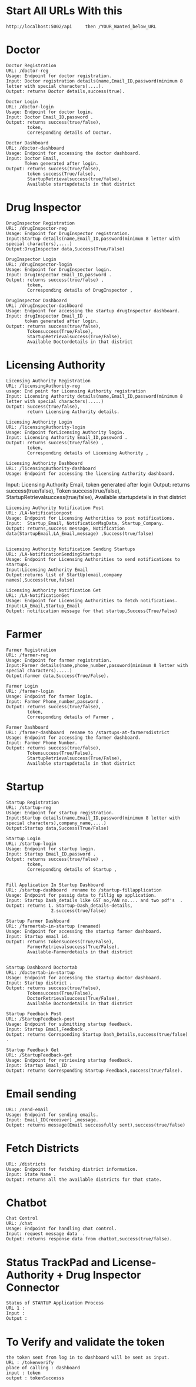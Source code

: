 # Start All URLs With this
    http://localhost:5002/api     then /YOUR_Wanted_below_URL
# Doctor 
    Doctor Registration
    URL: /doctor-reg
    Usage: Endpoint for doctor registration.
    Input: Doctor registration details(name,Email_ID,password(minimum 8 letter with special characters)....).
    Output: returns Doctor details,success(true).

    Doctor Login
    URL: /doctor-login
    Usage: Endpoint for doctor login.
    Input: Doctor Email_ID,password .
    Output: returns success(true/false),
            token,
            Corresponding details of Doctor.

    Doctor Dashboard
    URL: /doctor-dashboard
    Usage: Endpoint for accessing the doctor dashboard.
    Input: Doctor Email,
           Token generated after login.
    Output: returns success(true/false),
            token success(True/false),
            StartupRetrievalsuccess(true/false),
            Available startupdetails in that district
# Drug Inspector
    DrugInspector Registration
    URL: /drugInspector-reg
    Usage: Endpoint for DrugInspector registration.
    Input:Startup details(name,Email_ID,password(minimum 8 letter with special characters),....)
    Output:DrugInspector data,Success(True/False)

    DrugInspector Login
    URL: /drugInspector-login
    Usage: Endpoint for DrugInspector login.
    Input: DrugInspector Email_ID,password .
    Output: returns success(true/false) ,
            token,
            Corresponding details of DrugInspector ,

    DrugInspector Dashboard
    URL: /drugInspector-dashboard
    Usage: Endpoint for accessing the startup drugInspector dashboard.
    Input: drugInspector Email_ID ,
           token generated after login.
    Output: returns success(true/false),
            Tokensuccess(True/False),
            StartupRetrievalsuccess(True/False),
            Available Doctordetails in that district
    
# Licensing Authority
    Licensing Authority Registration
    URL: /licensingAuthority-reg
    usage: End point for Licensing Authority registration
    Input: Licensing Authority details(name,Email_ID,password(minimum 8 letter with special characters).....)
    Output: Success(true/false),
            return Licensing Authority details.

    Licensing Authority Login
    URL: /licensingAuthority-login
    Usage: Endpoint forLicensing Authority login.
    Input: Licensing Authority Email_ID,password .
    Output: returns success(true/false) ,
            token,
            Corresponding details of Licensing Authority ,

    Licensing Authority Dashboard
    URL: /licensingAuthority-dashboard
    Usage: Endpoint for accessing the licensing Authority dashboard.
   Input: Licensing Authority Email,
          token generated after login
    Output: returns success(true/false),
            Token success(true/false),
            StartupRetrievalsuccess(true/false),
            Available startupdetails in that district

    Licensing Authority Notification Post
    URL: /LA-Notificationpost
    Usage: Endpoint for Licensing Authorities to post notifications.
    Input:  Startup_Email, NotificationMsgData, Startup_Company.
    Output: returns,success message, Notification data(StartupEmail,LA_Email,message) ,Success(true/false)


    Licensing Authority Notification Sending Startups
    URL: /LA-NotificationSendingStartups
    Usage: Endpoint for Licensing Authorities to send notifications to startups.
    Input:Licensing Authority Email
    Output:returns list of StartUp(email,company names),Success(true,false)

    Licensing Authority Notification Get
    URL: /LA-NotificationGet
    Usage: Endpoint for Licensing Authorities to fetch notifications.
    Input:LA_Email,Startup_Email
    Output: notification message for that startup,Success(True/False)

# Farmer
    Farmer Registration
    URL: /farmer-reg
    Usage: Endpoint for farmer registration.
    Input:Farmer details(name,phone_number,password(minimum 8 letter with special characters).....)
    Output:farmer data,Success(True/False).

    Farmer Login
    URL: /farmer-login
    Usage: Endpoint for farmer login.
    Input: Farmer Phone_number,password .
    Output: returns success(true/false),
            token,
            Corresponding details of Farmer ,

    Farmer Dashboard
    URL: /farmer-dashboard  rename to /startups-at-farmersdistrict
    Usage: Endpoint for accessing the farmer dashboard.
    Input: Farmer Phone Number.
    Output: returns success(true/false),
            Tokensuccess(True/False),
            StartupRetrievalsuccess(True/False),
            Available startupdetails in that district


# Startup
    Startup Registration
    URL: /startup-reg
    Usage: Endpoint for startup registration.
    Input:Startup details(name,Email_ID,password(minimum 8 letter with special characters),company_name,....)
    Output:Startup data,Success(True/False)

    Startup Login
    URL: /startup-login
    Usage: Endpoint for startup login.
    Input: Startup Email_ID,password .
    Output: returns success(true/false) ,
            token,
            Corresponding details of Startup ,


    Fill Application In Startup Dashboard 
    URL: /startup-dashboard  rename to /startup-fillapplication 
    Usage: Endpoint for passig data to fillig up application.
    Input: Startup Dash_details like GST no,PAN no.... and two pdf's  .
    Output: returns 1. Startup-Dash_details-details,
                     2.success(true/false)

    Startup Farmer Dashboard
    URL: /farmertab-in-startup (renamed)
    Usage: Endpoint for accessing the startup farmer dashboard.
    Input: Startup email id.
    Output: returns Tokensuccess(True/False),
            FarmerRetrievalsuccess(True/False),
            Available-Farmerdetails in that district
    

    Startup Dashboard Doctortab
    URL: /doctertab-in-startup
    Usage: Endpoint for accessing the startup doctor dashboard.
    Input: Startup district .
    Output: returns success(true/false),
            Tokensuccess(True/False),
            DoctorRetrievalsuccess(True/False),
            Available Doctordetails in that district

    Startup Feedback Post
    URL: /StartupFeedback-post
    Usage: Endpoint for submitting startup feedback.
    Input: Startup Email,Feedback .
    Output: returns Corrsponding Startup Dash_Details,success(true/false) .

    Startup Feedback Get
    URL: /StartupFeedback-get
    Usage: Endpoint for retrieving startup feedback.
    Input: Startup Email_ID .
    Output: returns Corresponding Startup Feedback,success(true/false).

# Email sending
    URL: /send-email
    Usage: Endpoint for sending emails.
    Input: Email_ID(receiver) ,message.
    Output: returns message(Email successfully sent),success(true/false)


# Fetch Districts
    URL: /districts
    Usage: Endpoint for fetching district information.
    Input: State Name .
    Output: returns all the available districts for that state.

# Chatbot
    Chat Control
    URL: /chat
    Usage: Endpoint for handling chat control.
    Input: request message data  .
    Output: returns response data from chatbot,success(true/false).

# Status TrackPad and License-Authority + Drug Inspector Connector
    Status of STARTUP Application Process
    URL 1 : 
    Input :
    Output : 

# To Verify and validate the token
    the token sent from log in to dashboard will be sent as input.
    URL : /tokenverify
    place of calling : dashboard
    input : token
    output : tokenSuccesss